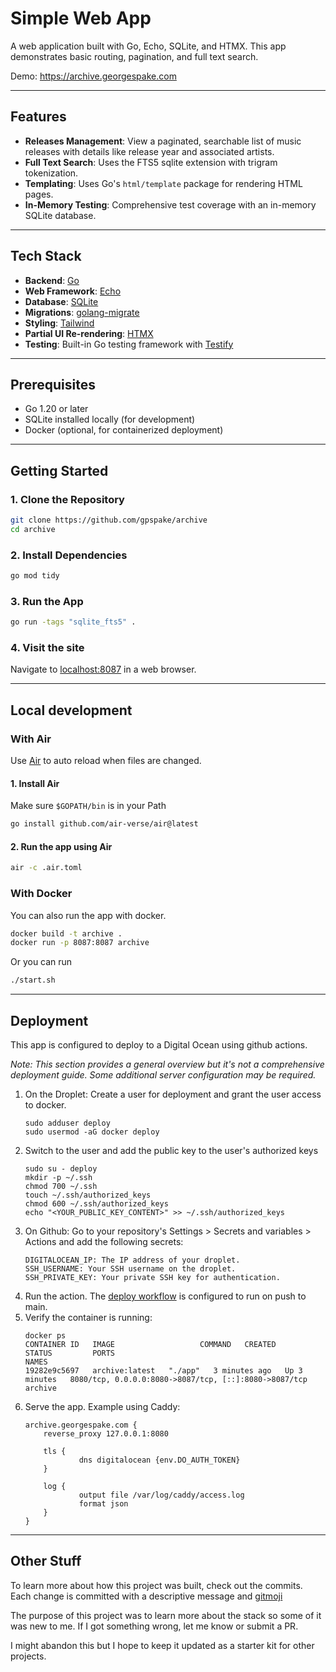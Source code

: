 # Simple Web App

A web application built with Go, Echo, SQLite, and HTMX. This app demonstrates basic routing, pagination, and full text search.

Demo: https://archive.georgespake.com

---

## Features

- **Releases Management**: View a paginated, searchable list of music releases with details like release year and associated artists.
- **Full Text Search**: Uses the FTS5 sqlite extension with trigram tokenization.
- **Templating**: Uses Go's `html/template` package for rendering HTML pages.
- **In-Memory Testing**: Comprehensive test coverage with an in-memory SQLite database.

---

## Tech Stack

- **Backend**: [Go](https://golang.org/)
- **Web Framework**: [Echo](https://echo.labstack.com/)
- **Database**: [SQLite](https://sqlite.org/index.html)
- **Migrations**: [golang-migrate](https://github.com/golang-migrate/migrate)
- **Styling**: [Tailwind](https://github.com/golang-migrate/migrate)
- **Partial UI Re-rendering**: [HTMX](https://github.com/golang-migrate/migrate)
- **Testing**: Built-in Go testing framework with [Testify](https://github.com/stretchr/testify)

---

## Prerequisites

- Go 1.20 or later
- SQLite installed locally (for development)
- Docker (optional, for containerized deployment)

---

## Getting Started

### 1. Clone the Repository

```bash
git clone https://github.com/gpspake/archive
cd archive
```

### 2. Install Dependencies
```bash
go mod tidy
```

### 3. Run the App
```bash
go run -tags "sqlite_fts5" .
```

### 4. Visit the site

Navigate to [localhost:8087](http://localhost:8087) in a web browser.

---

## Local development

### With Air

Use [Air](https://github.com/air-verse/air) to auto reload when files are changed. 

#### 1. Install Air
Make sure `$GOPATH/bin` is in your Path
```bash
go install github.com/air-verse/air@latest
```

#### 2. Run the app using Air
```bash
air -c .air.toml
```

### With Docker
You can also run the app with docker.
```bash
docker build -t archive .
docker run -p 8087:8087 archive
```

Or you can run
```bash
./start.sh
```

---

## Deployment
This app is configured to deploy to a Digital Ocean using github actions. 

_Note: This section provides a general overview but it's not a comprehensive deployment guide. Some additional server configuration may be required._

1. On the Droplet: Create a user for deployment and grant the user access to docker.
    ```
   sudo adduser deploy
   sudo usermod -aG docker deploy
   ```
1. Switch to the user and add the public key to the user's authorized keys
    ```
   sudo su - deploy
   mkdir -p ~/.ssh
   chmod 700 ~/.ssh
   touch ~/.ssh/authorized_keys
   chmod 600 ~/.ssh/authorized_keys
   echo "<YOUR_PUBLIC_KEY_CONTENT>" >> ~/.ssh/authorized_keys
   ```
1. On Github: Go to your repository's Settings > Secrets and variables > Actions and add the following secrets:
    ```
   DIGITALOCEAN_IP: The IP address of your droplet.
    SSH_USERNAME: Your SSH username on the droplet.
    SSH_PRIVATE_KEY: Your private SSH key for authentication.
   ```
1. Run the action. The [deploy workflow](./.github/workflows/deploy.yml)  is configured to run on push to main.
1. Verify the container is running:
    ```
   docker ps
    CONTAINER ID   IMAGE                   COMMAND   CREATED         STATUS         PORTS                                                   NAMES
    19282e9c5697   archive:latest   "./app"   3 minutes ago   Up 3 minutes   8080/tcp, 0.0.0.0:8080->8087/tcp, [::]:8080->8087/tcp   archive
   ```
1. Serve the app. Example using Caddy:
    ```
   archive.georgespake.com {
        reverse_proxy 127.0.0.1:8080

        tls {
                dns digitalocean {env.DO_AUTH_TOKEN}
        }

        log {
                output file /var/log/caddy/access.log
                format json
        }
    }
   ```

---

## Other Stuff

To learn more about how this project was built, check out the commits. Each change is committed with a descriptive message and [gitmoji](https://gitmoji.dev/)

The purpose of this project was to learn more about the stack so some of it was new to me. If I got something wrong, let me know or submit a PR.

I might abandon this but I hope to keep it updated as a starter kit for other projects. 

